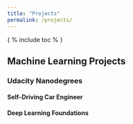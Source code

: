 ```yaml
---
title: "Projects"
permalink: /projects/
---
```


{ % include toc % }

## Machine Learning Projects  
### Udacity Nanodegrees  
#### Self-Driving Car Engineer  
#### Deep Learning Foundations  
